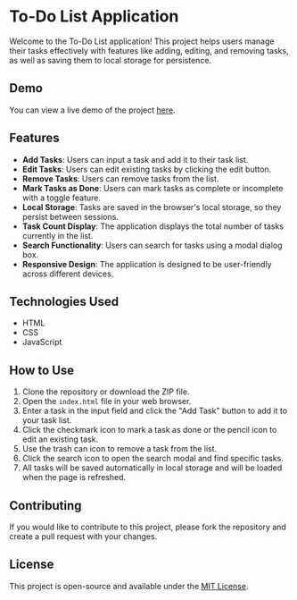 # To-Do List Application

Welcome to the To-Do List application! This project helps users manage their tasks effectively with features like adding, editing, and removing tasks, as well as saving them to local storage for persistence.

## Demo

You can view a live demo of the project [here](https://manthanthakor.github.io/ToduListUsingJs/).

## Features

- **Add Tasks**: Users can input a task and add it to their task list.
- **Edit Tasks**: Users can edit existing tasks by clicking the edit button.
- **Remove Tasks**: Users can remove tasks from the list.
- **Mark Tasks as Done**: Users can mark tasks as complete or incomplete with a toggle feature.
- **Local Storage**: Tasks are saved in the browser's local storage, so they persist between sessions.
- **Task Count Display**: The application displays the total number of tasks currently in the list.
- **Search Functionality**: Users can search for tasks using a modal dialog box.
- **Responsive Design**: The application is designed to be user-friendly across different devices.

## Technologies Used

- HTML
- CSS
- JavaScript

## How to Use

1. Clone the repository or download the ZIP file.
2. Open the `index.html` file in your web browser.
3. Enter a task in the input field and click the "Add Task" button to add it to your task list.
4. Click the checkmark icon to mark a task as done or the pencil icon to edit an existing task.
5. Use the trash can icon to remove a task from the list.
6. Click the search icon to open the search modal and find specific tasks.
7. All tasks will be saved automatically in local storage and will be loaded when the page is refreshed.

## Contributing

If you would like to contribute to this project, please fork the repository and create a pull request with your changes.

## License

This project is open-source and available under the [MIT License](LICENSE).
